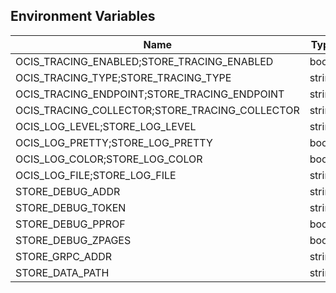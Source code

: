 ## Environment Variables

| Name | Type | Default Value | Description |
|------|------|---------------|-------------|
| OCIS_TRACING_ENABLED;STORE_TRACING_ENABLED | bool | false | |
| OCIS_TRACING_TYPE;STORE_TRACING_TYPE | string |  | |
| OCIS_TRACING_ENDPOINT;STORE_TRACING_ENDPOINT | string |  | |
| OCIS_TRACING_COLLECTOR;STORE_TRACING_COLLECTOR | string |  | |
| OCIS_LOG_LEVEL;STORE_LOG_LEVEL | string |  | |
| OCIS_LOG_PRETTY;STORE_LOG_PRETTY | bool | false | |
| OCIS_LOG_COLOR;STORE_LOG_COLOR | bool | false | |
| OCIS_LOG_FILE;STORE_LOG_FILE | string |  | |
| STORE_DEBUG_ADDR | string | 127.0.0.1:9464 | |
| STORE_DEBUG_TOKEN | string |  | |
| STORE_DEBUG_PPROF | bool | false | |
| STORE_DEBUG_ZPAGES | bool | false | |
| STORE_GRPC_ADDR | string | 127.0.0.1:9460 | |
| STORE_DATA_PATH | string | ~/.ocis/store | |
